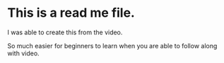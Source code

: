 # This is a read me file.

I was able to create this from the video. 

So much easier for beginners to learn when you are able to follow along with video.
